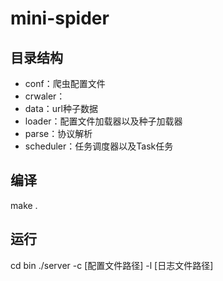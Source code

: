 # mini-spider
## 目录结构
- conf：爬虫配置文件
- crwaler：
- data：url种子数据
- loader：配置文件加载器以及种子加载器
- parse：协议解析
- scheduler：任务调度器以及Task任务

## 编译
make .

## 运行
cd bin
./server -c [配置文件路径] -l [日志文件路径]